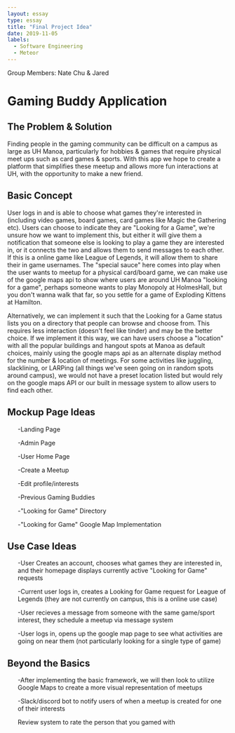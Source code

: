 ```yaml
---
layout: essay
type: essay
title: "Final Project Idea"
date: 2019-11-05
labels:
  - Software Engineering
  - Meteor
---
```

Group Members: Nate Chu & Jared

<h1> Gaming Buddy Application </h1>

<h2> The Problem & Solution </h2>
Finding people in the gaming community can be difficult on a campus as large as UH Manoa, particularly for hobbies & games that require physical meet ups such as card games & sports. With this app we hope to create a platform that simplifies these meetup and allows more fun interactions at UH, with the opportunity to make a new friend.

<h2>Basic Concept</h2>
User logs in and is able to choose what games they're interested in (including video games, board games, card games like Magic the Gathering etc). Users can choose to indicate they are "Looking for a Game", we're unsure how we want to implement this, but either it will give them a notification that someone else is looking to play a game they are interested in, or it connects the two and allows them to send messages to each other. If this is a online game like League of Legends, it will allow them to share their in game usernames. The "special sauce" here comes into play when the user wants to meetup for a physical card/board game, we can make use of the google maps api to show where users are around UH Manoa "looking for a game", perhaps someone wants to play Monopoly at HolmesHall, but you don't wanna walk that far, so you settle for a game of Exploding Kittens at Hamilton.

Alternatively, we can implement it such that the Looking for a Game status lists you on a directory that people can browse and choose from. This requires less interaction (doesn't feel like tinder) and may be the better choice. If we implement it this way, we can have users choose a "location" with all the popular buildings and hangout spots at Manoa as default choices, mainly using the google maps api as an alternate display method for the number & location of meetings. For some activities like juggling, slacklining, or LARPing (all things we've seen going on in random spots around campus), we would not have a preset location listed but would rely on the google maps API or our built in message system to allow users to find each other. 


<h2>Mockup Page Ideas </h2>
<list>
  <ul>-Landing Page </ul>
  <ul>-Admin Page </ul> 
  <ul>-User Home Page </ul> 
  <ul>-Create a Meetup </ul> 
  <ul>-Edit profile/interests </ul> 
  <ul>-Previous Gaming Buddies </ul> 
  <ul>-"Looking for Game" Directory </ul>
  <ul>-"Looking for Game" Google Map Implementation </ul> 
</list>

<h2>Use Case Ideas</h2>
<list>
  <ul>-User Creates an account, chooses what games they are interested in, and their homepage displays currently active "Looking for Game" requests </ul>
  <ul>-Current user logs in, creates a Looking for Game request for League of Legends (they are not currently on campus, this is a online use case)</ul>
  <ul>-User recieves a message from someone with the same game/sport interest, they schedule a meetup via message system </ul>
  <ul>-User logs in, opens up the google map page to see what activities are going on near them (not particularly looking for a single type of game) </ul>
 </list>

<h2> Beyond the Basics </h2>
<list>
  <ul>-After implementing the basic framework, we will then look to utilize Google Maps to create a more visual representation of meetups </ul>
   <ul>-Slack/discord bot to notify users of when a meetup is created for one of their interests </ul>
   <ul>Review system to rate the person that you gamed with </ul>
</list>

